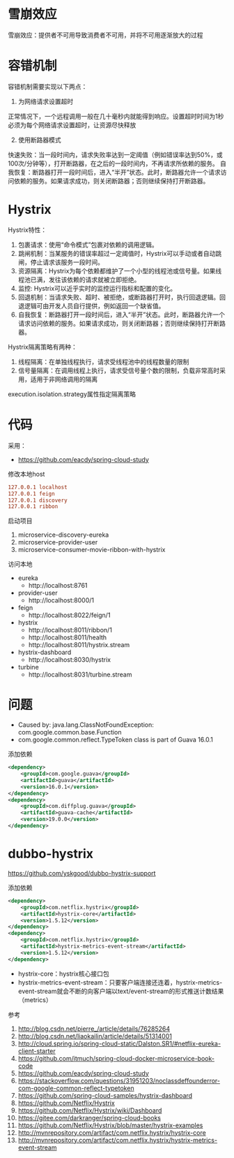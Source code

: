 

# 雪崩效应

雪崩效应：提供者不可用导致消费者不可用，并将不可用逐渐放大的过程

# 容错机制

容错机制需要实现以下两点：
1. 为网络请求设置超时

正常情况下，一个远程调用一般在几十毫秒内就能得到响应。设置超时时间为1秒
必须为每个网络请求设置超时，让资源尽快释放

2. 使用断路器模式

快速失败：当一段时间内，请求失败率达到一定阈值（例如错误率达到50%，或100次/分钟等），打开断路器，在之后的一段时间内，不再请求所依赖的服务。
自我恢复：断路器打开一段时间后，进入“半开”状态。此时，断路器允许一个请求访问依赖的服务。如果请求成功，则关闭断路器；否则继续保持打开断路器。

# Hystrix

Hystrix特性：

1. 包裹请求：使用“命令模式”包裹对依赖的调用逻辑。
2. 跳闸机制：当某服务的错误率超过一定阈值时，Hystrix可以手动或者自动跳闸，停止请求该服务一段时间。
3. 资源隔离：Hystrix为每个依赖都维护了一个小型的线程池或信号量。如果线程池已满，发往该依赖的请求就被立即拒绝。
4. 监控: Hystrix可以近乎实时的监控运行指标和配置的变化。
5. 回退机制：当请求失败、超时、被拒绝，或断路器打开时，执行回退逻辑。回退逻辑可由开发人员自行提供，例如返回一个缺省值。
6. 自我恢复：断路器打开一段时间后，进入“半开”状态。此时，断路器允许一个请求访问依赖的服务。如果请求成功，则关闭断路器；否则继续保持打开断路器。

Hystrix隔离策略有两种：

1. 线程隔离：在单独线程执行，请求受线程池中的线程数量的限制
2. 信号量隔离：在调用线程上执行，请求受信号量个数的限制，负载非常高时采用，适用于非网络调用的隔离

execution.isolation.strategy属性指定隔离策略

# 代码

采用：

* https://github.com/eacdy/spring-cloud-study


修改本地host

```conf
127.0.0.1 localhost
127.0.0.1 feign
127.0.0.1 discovery
127.0.0.1 ribbon
```

启动项目

1. microservice-discovery-eureka
2. microservice-provider-user
3. microservice-consumer-movie-ribbon-with-hystrix

访问本地

* eureka
  * http://localhost:8761
* provider-user
  * http://localhost:8000/1
* feign
  * http://localhost:8022/feign/1
* hystrix
  * http://localhost:8011/ribbon/1
  * http://localhost:8011/health
  * http://localhost:8011/hystrix.stream
* hystrix-dashboard
  * http://localhost:8030/hystrix
* turbine
  * http://localhost:8031/turbine.stream

# 问题

* Caused by: java.lang.ClassNotFoundException: com.google.common.base.Function
* com.google.common.reflect.TypeToken class is part of Guava 16.0.1 

添加依赖
```xml
<dependency>
    <groupId>com.google.guava</groupId>
    <artifactId>guava</artifactId>
    <version>16.0.1</version>
</dependency>
<dependency>
    <groupId>com.diffplug.guava</groupId>
    <artifactId>guava-cache</artifactId>
    <version>19.0.0</version>
</dependency>
```


# dubbo-hystrix

https://github.com/yskgood/dubbo-hystrix-support

添加依赖

```xml
<dependency>
    <groupId>com.netflix.hystrix</groupId>
    <artifactId>hystrix-core</artifactId>
    <version>1.5.12</version>
</dependency>
<dependency>
    <groupId>com.netflix.hystrix</groupId>
    <artifactId>hystrix-metrics-event-stream</artifactId>
    <version>1.5.12</version>
</dependency>
```

* hystrix-core：hystrix核心接口包
* hystrix-metrics-event-stream：只要客户端连接还连着，hystrix-metrics-event-stream就会不断的向客户端以text/event-stream的形式推送计数结果（metrics）



参考

1.  http://blog.csdn.net/pierre_/article/details/76285264
2.  http://blog.csdn.net/liaokailin/article/details/51314001
3.  http://cloud.spring.io/spring-cloud-static/Dalston.SR1/#netflix-eureka-client-starter
4.  https://github.com/itmuch/spring-cloud-docker-microservice-book-code
5.  https://github.com/eacdy/spring-cloud-study
6.  https://stackoverflow.com/questions/31951203/noclassdeffounderror-com-google-common-reflect-typetoken
7.  https://github.com/spring-cloud-samples/hystrix-dashboard
8.  https://github.com/Netflix/Hystrix
9.  https://github.com/Netflix/Hystrix/wiki/Dashboard
10. https://gitee.com/darkranger/spring-cloud-books
11. https://github.com/Netflix/Hystrix/blob/master/hystrix-examples
12. http://mvnrepository.com/artifact/com.netflix.hystrix/hystrix-core
13. http://mvnrepository.com/artifact/com.netflix.hystrix/hystrix-metrics-event-stream